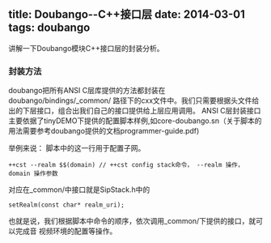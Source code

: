 title: Doubango--C++接口层
date: 2014-03-01
tags: doubango
---

讲解一下Doubango模块C++接口层的封装分析。

<!--more-->

### 封装方法
doubango把所有ANSI C层库提供的方法都封装在doubango/bindings/\_common/
路径下的cxx文件中。我们只需要根据头文件给出的下层接口，组合出我们自己的接口提供给上层应用调用。
ANSI C层封装接口主要依据了tinyDEMO下提供的配置脚本样例,如core-doubango.sn（关于脚本的用法需要参考doubango提供的文档programmer-guide.pdf)


举例来说： 脚本中的这一行用于配置子网。

    ++cst --realm $$(domain) // ++cst config stack命令， --realm 操作， domain 操作参数

对应在\_common/中接口就是SipStack.h中的

    setRealm(const char* realm_uri);

也就是说，我们根据脚本中命令的顺序，依次调用\_common/下提供的接口，就可以完成音
视频环境的配置等操作。


